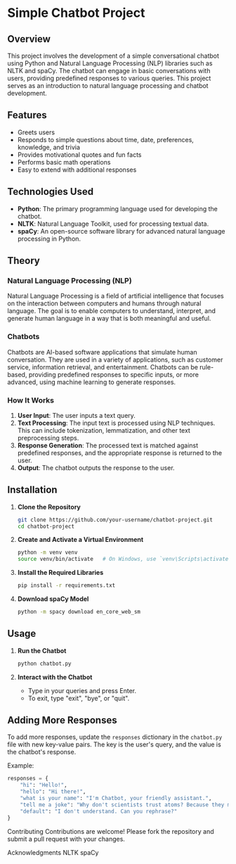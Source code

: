 # Simple Chatbot Project

## Overview
This project involves the development of a simple conversational chatbot using Python and Natural Language Processing (NLP) libraries such as NLTK and spaCy. The chatbot can engage in basic conversations with users, providing predefined responses to various queries. This project serves as an introduction to natural language processing and chatbot development.

## Features
- Greets users
- Responds to simple questions about time, date, preferences, knowledge, and trivia
- Provides motivational quotes and fun facts
- Performs basic math operations
- Easy to extend with additional responses

## Technologies Used
- **Python**: The primary programming language used for developing the chatbot.
- **NLTK**: Natural Language Toolkit, used for processing textual data.
- **spaCy**: An open-source software library for advanced natural language processing in Python.

## Theory

### Natural Language Processing (NLP)
Natural Language Processing is a field of artificial intelligence that focuses on the interaction between computers and humans through natural language. The goal is to enable computers to understand, interpret, and generate human language in a way that is both meaningful and useful.

### Chatbots
Chatbots are AI-based software applications that simulate human conversation. They are used in a variety of applications, such as customer service, information retrieval, and entertainment. Chatbots can be rule-based, providing predefined responses to specific inputs, or more advanced, using machine learning to generate responses.

### How It Works
1. **User Input**: The user inputs a text query.
2. **Text Processing**: The input text is processed using NLP techniques. This can include tokenization, lemmatization, and other text preprocessing steps.
3. **Response Generation**: The processed text is matched against predefined responses, and the appropriate response is returned to the user.
4. **Output**: The chatbot outputs the response to the user.

## Installation

1. **Clone the Repository**
    ```sh
    git clone https://github.com/your-username/chatbot-project.git
    cd chatbot-project
    ```

2. **Create and Activate a Virtual Environment**
    ```sh
    python -m venv venv
    source venv/bin/activate   # On Windows, use `venv\Scripts\activate`
    ```

3. **Install the Required Libraries**
    ```sh
    pip install -r requirements.txt
    ```

4. **Download spaCy Model**
    ```sh
    python -m spacy download en_core_web_sm
    ```

## Usage

1. **Run the Chatbot**
    ```sh
    python chatbot.py
    ```

2. **Interact with the Chatbot**
    - Type in your queries and press Enter.
    - To exit, type "exit", "bye", or "quit".

## Adding More Responses
To add more responses, update the `responses` dictionary in the `chatbot.py` file with new key-value pairs. The key is the user's query, and the value is the chatbot's response.

Example:
```python
responses = {
    "hi": "Hello!",
    "hello": "Hi there!",
    "what is your name": "I'm Chatbot, your friendly assistant.",
    "tell me a joke": "Why don't scientists trust atoms? Because they make up everything!",
    "default": "I don't understand. Can you rephrase?"
}
 ```
Contributing
Contributions are welcome! Please fork the repository and submit a pull request with your changes.

Acknowledgments
NLTK
spaCy
